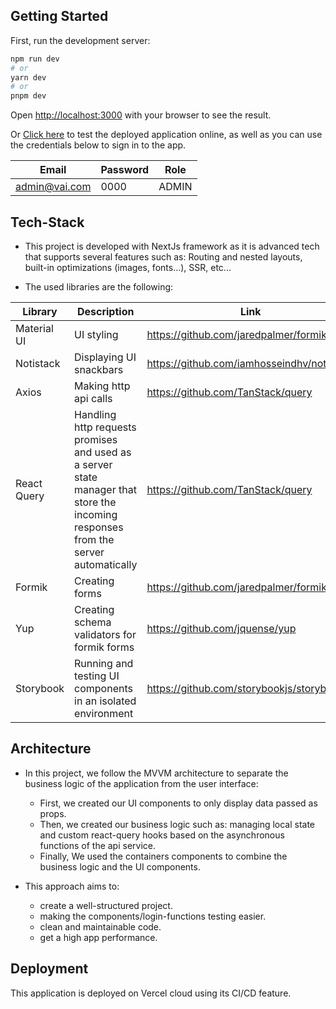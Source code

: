 ## Getting Started

First, run the development server:

```bash
npm run dev
# or
yarn dev
# or
pnpm dev
```

Open [http://localhost:3000](http://localhost:3000) with your browser to see the result.

Or [Click here](https://vai-bice.vercel.app) to test the deployed application online, as well as you can use the credentials below to sign in to the app.

| Email         | Password | Role  |
|---------------|----------|-------|
| admin@vai.com | 0000     | ADMIN |

## Tech-Stack

- This project is developed with NextJs framework as it is advanced tech that supports several features such as: Routing
  and nested layouts, built-in optimizations (images, fonts...), SSR, etc...


- The used libraries are the following:

| Library     | Description                                                                                                                        | Link                                       |
|-------------|------------------------------------------------------------------------------------------------------------------------------------|--------------------------------------------|
| Material UI | UI styling                                                                                                                         | https://github.com/jaredpalmer/formik      |
| Notistack   | Displaying UI snackbars                                                                                                            | https://github.com/iamhosseindhv/notistack |
| Axios       | Making http api calls                                                                                                              | https://github.com/TanStack/query          |
| React Query | Handling http requests promises and used as a server state manager that store the incoming responses from the server automatically | https://github.com/TanStack/query          |
| Formik      | Creating forms                                                                                                                     | https://github.com/jaredpalmer/formik      |
| Yup         | Creating schema validators for formik forms                                                                                        | https://github.com/jquense/yup             |
| Storybook   | Running and testing UI components in an isolated environment                                                                       | https://github.com/storybookjs/storybook   |

## Architecture

- In this project, we follow the MVVM architecture to separate the business logic of the application from the user
  interface:
  - First, we created our UI components to only display data passed as props.
  - Then, we created our business logic such as: managing local state and custom react-query hooks based on the asynchronous functions of the api service.
  - Finally, We used the containers components to combine the business logic and the UI components.


- This approach aims to:
  - create a well-structured project.
  - making the components/login-functions testing easier.
  - clean and maintainable code.
  - get a high app performance.

## Deployment

This application is deployed on Vercel cloud using its CI/CD feature.